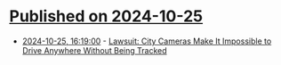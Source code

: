 # [Published on 2024-10-25](index.md)

* [2024-10-25, 16:19:00](https://soylentnews.org/article.pl?sid=24/10/24/0313218&from=rss) - [Lawsuit: City Cameras Make It Impossible to Drive Anywhere Without Being Tracked](https://soylentnews.org/article.pl?sid=24/10/24/0313218&from=rss)
